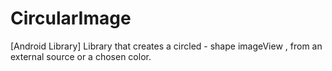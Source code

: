 # CircularImage
[Android Library] Library that creates a circled - shape imageView , from an external source or a chosen color.
